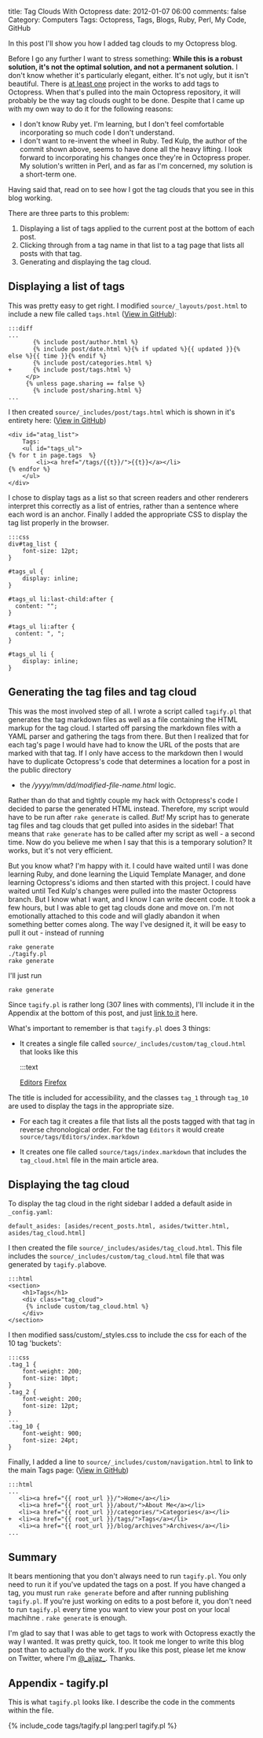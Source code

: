 title: Tag Clouds With Octopress
date: 2012-01-07 06:00
comments: false
Category: Computers
Tags: Octopress, Tags, Blogs, Ruby, Perl, My Code, GitHub

In this post I'll show you how I added tag clouds to my Octopress blog.  

<!-- more -->

Before I go any further I want to stress something: **While this is a robust
solution, it's not the optimal solution, and not a permanent solution.**  I 
don't know whether it's particularly elegant, either.  It's not ugly, but it isn't beautiful.  There
is [at least one](https://github.com/imathis/octopress/pull/282) project in the 
works to add tags to Octopress.  When that's pulled into the main Octopress 
repository, it will probably be the way tag clouds ought to be done.  Despite that
I came up with my own way to do it for the following reasons:

* I don't know Ruby yet.  I'm learning, but I don't feel comfortable
  incorporating so much code I don't understand.
* I don't want to re-invent the wheel in Ruby.  Ted Kulp, the author of the
  commit shown above, seems to have done all the heavy lifting.  I look forward
  to incorporating his changes once they're in Octopress proper.  My solution's
  written in Perl, and as far as I'm concerned, my solution is a short-term
  one.

Having said that, read on to see how I got the tag clouds that you see in this blog working.

There are three parts to this problem:

1. Displaying a list of tags applied to the current post at the bottom of each
   post.
2. Clicking through from a tag name in that list to a tag page that lists all
   posts with that tag.
3. Generating and displaying the tag cloud.

<h2>Displaying a list of tags</h2>

This was pretty easy to get right.  I modified ```source/_layouts/post.html``` to include a new file called ```tags.html``` ([View in GitHub](https://github.com/aijaz/octopress/commit/d72ad36b52d278f189260f80fb355c01e60542b8#diff-6)):

    :::diff
    ...
           {% include post/author.html %}
           {% include post/date.html %}{% if updated %}{{ updated }}{% else %}{{ time }}{% endif %}
           {% include post/categories.html %}
    +      {% include post/tags.html %}
         </p>
         {% unless page.sharing == false %}
           {% include post/sharing.html %}
    ...

I then created ```source/_includes/post/tags.html``` which is shown in it's entirety here: ([View in GitHub](https://github.com/aijaz/octopress/commit/d72ad36b52d278f189260f80fb355c01e60542b8#diff-5))

~~~~{.HTML}
<div id="atag_list">
    Tags: 
    <ul id="tags_ul">
{% for t in page.tags  %}
        <li><a href="/tags/{{t}}/">{{t}}</a></li>
{% endfor %}
    </ul>
</div>
~~~~

I chose to display tags as a list so that screen readers and other renderers
interpret this correctly as a list of entries, rather than a sentence where
each word is an anchor. Finally I added the appropriate CSS to display the tag
list properly in the browser.  

    :::css
    div#tag_list {
        font-size: 12pt;
    }
    
    #tags_ul { 
        display: inline;
    }
    
    #tags_ul li:last-child:after {
      content: "";
    }
    
    #tags_ul li:after {
      content: ", ";
    }
    
    #tags_ul li {
        display: inline; 
    }

<h2>Generating the tag files and tag cloud</h2>

This was the most involved step of all. I wrote a script called ```tagify.pl```
that generates the tag markdown files as well as a file containing the HTML
markup for the tag cloud.  I started off parsing the markdown files with a YAML
parser and gathering the tags from there.  But then I realized that for each
tag's page I would have had to know the URL of the posts that are marked with
that tag.  If I only have access to the markdown then I would have to duplicate
Octopress's code that determines a location for a post in the public directory
- the _/yyyy/mm/dd/modified-file-name.html_ logic.  

Rather than do that and tightly couple my hack with Octopress's code I decided
to parse the generated HTML instead.  Therefore, my script would have to be run
after ```rake generate``` is called.  *But!* My script has to generate tag
files and tag clouds that get pulled into asides in the sidebar!  That means
that ```rake generate``` has to be called after my script as well - a second
time.  Now do you believe me when I say that this is a temporary solution?  It
works, but it's not very efficient.  

But you know what?  I'm happy with it.  I could have waited until I was done
learning Ruby, and done learning the Liquid Template Manager, and done learning
Octopress's idioms and then started with this project.  I could have waited
until Ted Kulp's changes were pulled into the master Octopress branch.  But I
know what I want, and I know I can write decent code.  It took a few hours, but
I was able to get tag clouds done and move on.  I'm not emotionally attached to
this code and will gladly abandon it when something better comes along.   The
way I've designed it, it will be easy to pull it out - instead of running 

    rake generate
    ./tagify.pl
    rake generate

I'll just run

    rake generate

Since ```tagify.pl``` is rather long (307 lines with comments), I'll include it
in the Appendix at the bottom of this post, and just 
[link to it](/downloads/code/tags/tagify.pl) here.

What's important to remember is that ```tagify.pl``` does 3 things: 

* It creates a single file called ```source/_includes/custom/tag_cloud.html``` that looks like this 

    :::text
    <div id='tag_cloud'>
    <a href="/tags/Editors/" title="6 entries" class="tag_10">Editors</a>
    <a href="/tags/Firefox/" title="2 entries" class="tag_3">Firefox</a>
    </div>

The title is included for accessibility, and the classes ```tag_1``` 
through ```tag_10``` are used to display the tags in the appropriate size.

* For each tag it creates a file that lists all the posts tagged with that tag in reverse chronological order.  For the tag ```Editors``` it would create ```source/tags/Editors/index.markdown```

* It creates one file called ```source/tags/index.markdown``` that includes the ```tag_cloud.html``` file in the main article area.

<h2>Displaying the tag cloud</h2>

To display the tag cloud in the right sidebar I added a default aside in ```_config.yaml```:

    default_asides: [asides/recent_posts.html, asides/twitter.html, asides/tag_cloud.html]

I then created the file ```source/_includes/asides/tag_cloud.html```.  This
file includes the ```source/_includes/custom/tag_cloud.html``` file that was
generated by ```tagify.pl```above.

    :::html
    <section>
        <h1>Tags</h1>
        <div class="tag_cloud">
         {% include custom/tag_cloud.html %}
        </div>
    </section>

I then modified sass/custom/_styles.css to include the css for each of the 10 tag 'buckets': 

    :::css
    .tag_1 { 
        font-weight: 200; 
        font-size: 10pt;
    }
    .tag_2 { 
        font-weight: 200; 
        font-size: 12pt;
    }
    ...
    .tag_10 { 
        font-weight: 900; 
        font-size: 24pt;
    }

Finally, I added a line to ```source/_includes/custom/navigation.html``` to link to the main Tags page: ([View in GitHub](https://github.com/aijaz/octopress/commit/d72ad36b52d278f189260f80fb355c01e60542b8#diff-3))

    :::html
    ...
       <li><a href="{{ root_url }}/">Home</a></li>
       <li><a href="{{ root_url }}/about/">About Me</a></li>
       <li><a href="{{ root_url }}/categories/">Categories</a></li>
    +  <li><a href="{{ root_url }}/tags/">Tags</a></li>
       <li><a href="{{ root_url }}/blog/archives">Archives</a></li>
    ...


<h2>Summary</h2>

It bears mentioning that you don't always need to run ```tagify.pl```.  You
only need to run it if you've updated the tags on a post.  If you have changed
a tag, you must run ```rake generate``` before and after running
publishing ```tagify.pl```.  If you're just working on edits to a post before 
it, you don't need to run ```tagify.pl``` every time you want to view your post
on your local machihne . ```rake generate``` is enough. 

I'm glad to say that I was able to get tags to work with Octopress exactly the
way I wanted. It was pretty quick, too.  It took me longer to write this blog
post than to actually do the work.  If you like this post, please let me know
on Twitter, where I'm [@\_aijaz\_](https://twitter.com/#!/_aijaz_).  Thanks.


<h2>Appendix - tagify.pl</h2>

This is what ```tagify.pl``` looks like.  I describe the code in the comments within the file.

{% include_code tags/tagify.pl lang:perl tagify.pl %} 

